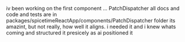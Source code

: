 iv been working on the first component ... PatchDispatcher
all docs and code and tests are in packages/spicetimeReactApp/components/PatchDispatcher folder
its amazint, but not really, how well it aligns. i needed it and i knew whats coming and structured it presicely as ai
positioned it